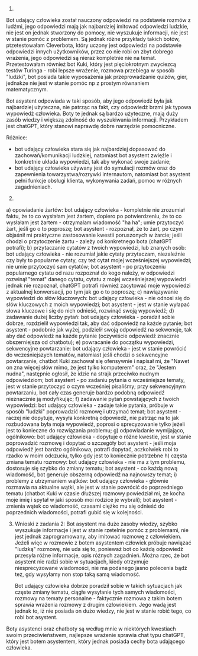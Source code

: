 1.
Bot udający człowieka został nauczony odpowiedzi na podstawie rozmów z ludźmi, jego odpowiedzi mają jak najbardziej imitować odpowiedzi ludzkie, nie jest on jednak stworzony do pomocy, nie wyszukuje informacji, nie jest w stanie pomóc z problemem. Są jednak różne przykłady takich botów, ptzetestowałam Cleverbota, który uczony jest odpowiedzi na podstawie odpowiedzi innych użytkowników, przez co nie robi on zbyt dobrego wrażenia, jego odpowiedzi są nieraz kompletnie nie na temat. Przetestowałam również bot Kuki, który jest pięciokrotnym zwyciezcą testów Turinga - robi lepsze wrażenie, rozmowa przebiega w sposób "ludzki", bot posiada takie wyposażenia jak przeprowadzanie quizów, gier, jednakże nie jest w stanie pomóc np z prostym równaniem matematycznym.

 
Bot asystent odpowiada w taki sposób, aby jego odpowiedź była jak najbardziej użyteczna, nie patrząc na fakt, czy odpowiedź brzmi jak typowa wypowiedź człowieka. Boty te jednak są bardzo użyteczne, mają duży zasób wiedzy i większą zdolność do wyszukiwania informacji. Przykładem jest chatGPT, który stanowi naprawdę dobre narzędzie pomocniczne. 

Różnice:
- bot udający człowieka stara się jak najbardziej dopasować do zachowań/komunikacji ludzkiej, natomiast bot asystent zwięźle i konkretnie układa wypowiedzi, tak aby wykonać swoje zadanie;
- bot udający człowieka używany jest do symulacji rozmów oraz do zapewnienia towarzystwa/rozrywki internautom, natomiast bot asystent pełni funkcje obsługi klienta, wykonywania zadań, pomoc w różnych zagadnieniach.

2.
a)  opowiadanie żartów:
bot udający człowieka - kompletnie nie zrozumiał faktu, że to co wysłałam jest żartem, dopiero po potwierdzeniu, że to co wysłałam jest żartem - otrzymalam wiadomość "ha ha"; umie przytoczyć żart, jeśli go o to poproszę;
bot asystent - rozpoznał, że to żart, po czym objaśnił mi praktyczne zastosowanie kwestii poruszonych w żarcie; jeśli chodzi o przytoczenie żartu - zależy od konkretnego bota (chatGPT potrafi);
b)  przytaczanie cytatów z twoich wypowiedzi, lub znanych osób:
bot udający człowieka - nie rozumiał jakie cytaty przytaczam, niezależnie czy były to popularne cytaty, czy też cytat mojej wcześniejszej wypowiedzi; nie umie przytoczyć sam cytatów;
bot asystent - po przytoczeniu popularnego cytatu od razu rozpoznał do kogo należy, w odpowiedzi rozwinął "temat" danego cytatu, cytatu z mojej wcześniejszej wypowiedzi jednak nie rozpoznał, chatGPT potrafi również zacytować moje wypowiedzi z aktualnej konwersacji, po tym jak go o to poproszę;
c)  nawiązywanie wypowiedzi do słów kluczowych:
bot udający człowieka - nie odnosi się do słów kluczowych z moich wypowiedzi;
bot asystent - jest w stanie wyłapać słowa kluczowe i się do nich odnieść, rozwinąć swoją wypowiedź;
d)  zadawanie dużej liczby pytań:
bot udający człowieka - poradził sobie dobrze, rozdzielił wypowiedzi tak, aby dać odpowiedź na każde pytanie;
bot asystent - podobnie jak wyżej, podzielił swoją odpowiedź na sekwencje, tak aby dać odpowiedź na każde pytanie (oczywiście odpowiedź znacznie obszerniejsza od chatbotu);
e)  powracanie do początku wypowiedzi, sekwencyjne powtarzanie:
bot udający człowieka - jest w stanie powrócić do wcześniejszych tematów, natomiast jeśli chodzi o sekwencyjne powtarzanie, chatbot Kuki zachował się ofensywnie i napisał mi, że "Nawet on zna więcej słów mimo, że jest tylko komputerem" oraz, że "Jestem nudna", następnie ogłosił, że idzie na strajk przeciwko nudnym odpowiedziom;
bot asystent - po zadaniu pytania o wcześniejsze tematy, jest w stanie przytoczyć o czym wcześniej pisaliśmy; przy sekwencyjnym powtarzaniu, bot cały czas generuje bardzo podobną odpowiedź nieznacznie ją modyfikując;
f)  zadawanie pytań powstających z twoich wypowiedzi:
bot udający człowieka - zadaje takie pytania, próbuje w sposób "ludzki" poprowadzić rozmowę i utrzymać temat;
bot asystent - raczej nie dopytuje, wysyła konkretną odpowiedź, nie patrząc na to jak rozbudowana była moja wypowiedź, poprosi o sprecyzowanie tylko jeżeli jest to konieczne do rozwiązania problemu;
g)  odpowiadanie wymijająco, ogólnikowo:
bot udający człowieka - dopytuje o różne kwestie, jest w stanie poprowadzić rozmowę i dopytać o szczegóły
bot asystent - jeśli moja odpowiedź jest bardzo ogólnikowa, potrafi dopytać, aczkolwiek robi to rzadko w moim odczuciu, tylko gdy jest to koniecznie potrzebne
h)  częsta zmiana tematu rozmowy:
bot udający człowieka - nie ma z tym problemu, dostosuje się szybko do zmiany tematu;
bot asystent - co każdą nową wiadomość, bot generuje obszerną odpowiedź na najnowszy temat;
i)  problemy z utrzymaniem wątków:
bot udający człowieka - głównie rozmawia na aktualne wątki, ale jest w stanie powrócić do poprzedniego tematu (chatbot Kuki w czasie dłuższej rozmowy powiedział mi, ze kocha moje imię i spytał w jaki sposób moi rodzice je wybrali);
bot asystent - zmienia wątek co wiadomość, czasami ciężko mu się odnieść do poprzednich wiadomości, potrafi gubić się w kolejności.

3. Wnioski z zadania 2:
   Bot asystent ma duże zasoby wiedzy, szybko wyszukuje informacje i jest w stanie rzetelnie pomóc z problemami, nie jest jednak zaprogramowany, aby imitować rozmowę z człowiekiem. Jeżeli więc w rozmowie z botem asystentem człowiek próbuje nawiązać "ludzką" rozmowę, nie uda się to, ponieważ bot co każdą odpowiedź przesyła różne informacje, opis różnych zagadnień. Można rzec, że bot asystent nie radzi sobie w sytuacjach, kiedy otrzymuje niesprecyzowane wiadomości, nie ma podanego jasno polecenia bądź też, gdy wysyłamy non stop taką samą wiadomość. 

   Bot udający człowieka dobrze poradził sobie w takich sytuacjach jak częste zmiany tematu, ciągłe wysyłanie tych samych wiadomości, rozmowy na tematy personalne - faktycznie rozmowa z takim botem sprawia wrażenia rozmowy z drugim człowiekiem. Jego wadą jest jednak to, iż nie posiada on dużo wiedzy, nie jest w stanie robić tego, co robi bot asystent.

Boty asystenci oraz chatboty są według mnie w niektórych kwestiach swoim przeciwieństwem, najlepsze wrażenie sprawia chat typu chatGPT, który jest botem asystentem, który jednak posiada cechy bota udającego człowieka.

